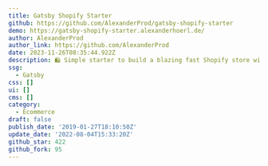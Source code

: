 ```yaml
---
title: Gatsby Shopify Starter
github: https://github.com/AlexanderProd/gatsby-shopify-starter
demo: https://gatsby-shopify-starter.alexanderhoerl.de/
author: AlexanderProd
author_link: https://github.com/AlexanderProd
date: 2023-11-26T08:35:44.922Z
description: 🛍 Simple starter to build a blazing fast Shopify store with Gatsby.
ssg:
  - Gatsby
css: []
ui: []
cms: []
category:
  - Ecommerce
draft: false
publish_date: '2019-01-27T18:10:50Z'
update_date: '2022-08-04T15:33:20Z'
github_star: 422
github_fork: 95
---
```

